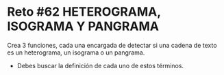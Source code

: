 # Reto #62 HETEROGRAMA, ISOGRAMA Y PANGRAMA

Crea 3 funciones, cada una encargada de detectar si una cadena de texto es un heterograma, un isograma o un pangrama.

- Debes buscar la definición de cada uno de estos términos.

